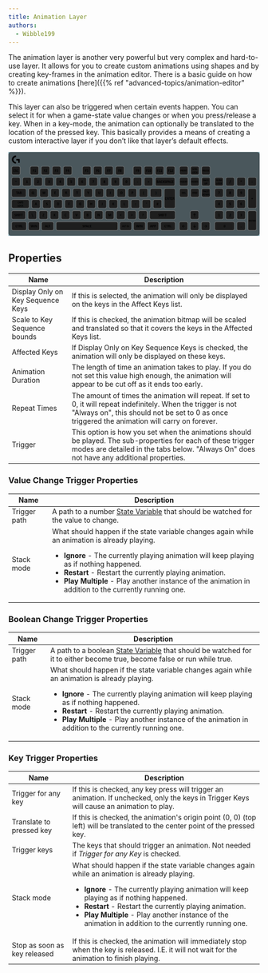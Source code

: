 ```yaml
---
title: Animation Layer
authors:
  - Wibble199
---
```


The animation layer is another very powerful but very complex and hard-to-use layer. It allows for you to create custom animations using shapes and by creating key-frames in the animation editor. There is a basic guide on how to create animations [here]({{% ref "advanced-topics/animation-editor" %}}).

This layer can also be triggered when certain events happen. You can select it for when a game-state value changes or when you press/release a key. When in a key-mode, the animation can optionally be translated to the location of the pressed key. This basically provides a means of creating a custom interactive layer if you don’t like that layer’s default effects.

![An very basic example animation that has a rectangle that grows in width, then in height](/img/docs/layer-animation.gif)

## Properties

Name|Description
-|-
Display Only on Key Sequence Keys|If this is selected, the animation will only be displayed on the keys in the Affect Keys list.
Scale to Key Sequence bounds|If this is checked, the animation bitmap will be scaled and translated so that it covers the keys in the Affected Keys list.
Affected Keys|If Display Only on Key Sequence Keys is checked, the animation will only be displayed on these keys.
Animation Duration|The length of time an animation takes to play. If you do not set this value high enough, the animation will appear to be cut off as it ends too early.
Repeat Times|The amount of times the animation will repeat. If set to 0, it will repeat indefinitely. When the trigger is not "Always on", this should not be set to 0 as once triggered the animation will carry on forever.
Trigger|This option is how you set when the animations should be played. The sub-properties for each of these trigger modes are detailed in the tabs below. "Always On" does not have any additional properties.

### Value Change Trigger Properties
<table>
  <thead>
    <tr>
      <th>Name</th>
      <th>Description</th>
    </tr>
  </thead>
  <tbody>
    <tr>
      <td>Trigger path</td>
      <td>A path to a number <a href="../advanced-topics/state-variables">State Variable</a> that should be watched for the value to change.</td>
    </tr>
    <tr>
      <td>Stack mode</td>
      <td>What should happen if the state variable changes again while an animation is already playing.<ul>
        <li><strong>Ignore</strong> - The currently playing animation will keep playing as if nothing happened.</li>
        <li><strong>Restart</strong> - Restart the currently playing animation.</li>
        <li><strong>Play Multiple</strong> - Play another instance of the animation in addition to the currently running one.</li>
      </ul></td>
    </tr>
  </tbody>
</table>

### Boolean Change Trigger Properties
<table>
  <thead>
    <tr>
      <th>Name</th>
      <th>Description</th>
    </tr>
  </thead>
  <tbody>
    <tr>
      <td>Trigger path</td>
      <td>A path to a boolean <a href="../advanced-topics/state-variables">State Variable</a> that should be watched for it to either become true, become false or run while true.</td>
    </tr>
    <tr>
      <td>Stack mode</td>
      <td>What should happen if the state variable changes again while an animation is already playing.<ul>
        <li><strong>Ignore</strong> - The currently playing animation will keep playing as if nothing happened.</li>
        <li><strong>Restart</strong> - Restart the currently playing animation.</li>
        <li><strong>Play Multiple</strong> - Play another instance of the animation in addition to the currently running one.</li>
      </ul></td>
    </tr>
  </tbody>
</table>

### Key Trigger Properties
<table>
  <thead>
    <tr>
      <th>Name</th>
      <th>Description</th>
    </tr>
  </thead>
  <tbody>
    <tr>
      <td>Trigger for any key</td>
      <td>If this is checked, any key press will trigger an animation. If unchecked, only the keys in Trigger Keys will cause an animation to play.</td>
    </tr>
    <tr>
      <td>Translate to pressed key</td>
      <td>If this is checked, the animation's origin point (0, 0) (top left) will be translated to the center point of the pressed key.</td>
    </tr>
    <tr>
      <td>Trigger keys</td>
      <td>The keys that should trigger an animation. Not needed if <em>Trigger for any Key</em> is checked.</td>
    </tr>
    <tr>
      <td>Stack mode</td>
      <td>What should happen if the state variable changes again while an animation is already playing.<ul>
        <li><strong>Ignore</strong> - The currently playing animation will keep playing as if nothing happened.</li>
        <li><strong>Restart</strong> - Restart the currently playing animation.</li>
        <li><strong>Play Multiple</strong> - Play another instance of the animation in addition to the currently running one.</li>
      </ul></td>
    </tr>
    <tr>
      <td>Stop as soon as key released</td>
      <td>If this is checked, the animation will immediately stop when the key is released. I.E. it will not wait for the animation to finish playing.</td>
    </tr>
  </tbody>
</table>